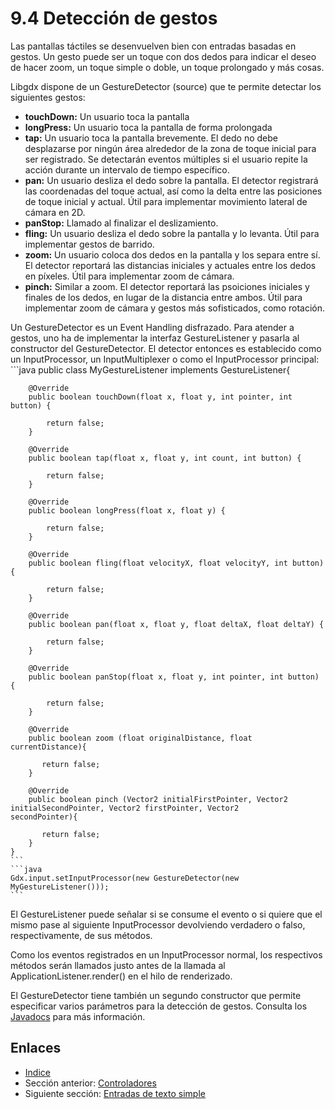 # 9.4 Detección de gestos

Las pantallas táctiles se desenvuelven bien con entradas basadas en gestos. Un gesto puede ser un toque con dos dedos para indicar el deseo de hacer zoom, un toque simple o doble, un toque prolongado y más cosas.

Libgdx dispone de un GestureDetector (source) que te permite detectar los siguientes gestos:

- **touchDown:** Un usuario toca la pantalla
- **longPress:** Un usuario toca la pantalla de forma prolongada
- **tap:** Un usuario toca la pantalla brevemente. El dedo no debe desplazarse por ningún área alrededor de la zona de toque inicial para ser registrado. Se detectarán eventos múltiples si el usuario repite la acción durante un intervalo de tiempo específico.
- **pan:** Un usuario desliza el dedo sobre la pantalla. El detector registrará las coordenadas del toque actual, así como la delta entre las posiciones de toque inicial y actual. Útil para implementar movimiento lateral de cámara en 2D.
- **panStop:** Llamado al finalizar el deslizamiento.
- **fling:** Un usuario desliza el dedo sobre la pantalla y lo levanta. Útil para implementar gestos de barrido.
- **zoom:** Un usuario coloca dos dedos en la pantalla y los separa entre sí. El detector reportará las distancias iniciales y actuales entre los dedos en píxeles. Útil para implementar zoom de cámara.
- **pinch:** Similar a zoom. El detector reportará las psoiciones iniciales y finales de los dedos, en lugar de la distancia entre ambos. Útil para implementar zoom de cámara y gestos más sofisticados, como rotación.

Un GestureDetector es un Event Handling disfrazado. Para atender a gestos, uno ha de implementar la interfaz GestureListener y pasarla al constructor del GestureDetector. El detector entonces es establecido como un InputProcessor, un InputMultiplexer o como el InputProcessor principal:
    ```java
    public class MyGestureListener implements GestureListener{
    
        @Override
        public boolean touchDown(float x, float y, int pointer, int button) {
    
            return false;
        }
    
        @Override
        public boolean tap(float x, float y, int count, int button) {
    
            return false;
        }
    
        @Override
        public boolean longPress(float x, float y) {
    
            return false;
        }
    
        @Override
        public boolean fling(float velocityX, float velocityY, int button) {
    
            return false;
        }
    
        @Override
        public boolean pan(float x, float y, float deltaX, float deltaY) {
    
            return false;
        }
    
        @Override
        public boolean panStop(float x, float y, int pointer, int button) {
    
            return false;
        }
    
        @Override
        public boolean zoom (float originalDistance, float currentDistance){
    
           return false;
        }
    
        @Override
        public boolean pinch (Vector2 initialFirstPointer, Vector2 initialSecondPointer, Vector2 firstPointer, Vector2         secondPointer){
    
           return false;
        }
    }
    ```
    ```java
    Gdx.input.setInputProcessor(new GestureDetector(new MyGestureListener()));
    ```
    
El GestureListener puede señalar si se consume el evento o si quiere que el mismo pase al siguiente InputProcessor devolviendo verdadero o falso, respectivamente, de sus métodos.

Como los eventos registrados en un InputProcessor normal, los respectivos métodos serán llamados justo antes de la llamada al ApplicationListener.render() en el hilo de renderizado.

El GestureDetector tiene también un segundo constructor que permite especificar varios parámetros para la detección de gestos. Consulta los [Javadocs](http://libgdx.badlogicgames.com/nightlies/docs/api/com/badlogic/gdx/input/GestureDetector.html#GestureDetector%28float,%20float,%20float,%20float,%20com.badlogic.gdx.input.GestureDetector.GestureListener%29) para más información.

## Enlaces

- [Indice](preface.md)
- Sección anterior: [Controladores](09.3.md)
- Siguiente sección: [Entradas de texto simple](09.5.md)
